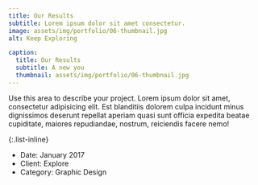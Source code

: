 ```yaml
---
title: Our Results
subtitle: Lorem ipsum dolor sit amet consectetur.
image: assets/img/portfolio/06-thumbnail.jpg
alt: Keep Exploring

caption:
  title: Our Results
  subtitle: A new you
  thumbnail: assets/img/portfolio/06-thumbnail.jpg
---
```


Use this area to describe your project. Lorem ipsum dolor sit amet, consectetur adipisicing elit. Est blanditiis dolorem culpa incidunt minus dignissimos deserunt repellat aperiam quasi sunt officia expedita beatae cupiditate, maiores repudiandae, nostrum, reiciendis facere nemo!

{:.list-inline}

- Date: January 2017
- Client: Explore
- Category: Graphic Design
